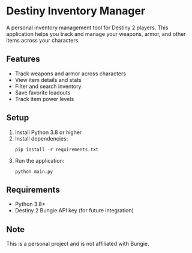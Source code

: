 # Destiny Inventory Manager

A personal inventory management tool for Destiny 2 players. This application helps you track and manage your weapons, armor, and other items across your characters.

## Features
- Track weapons and armor across characters
- View item details and stats
- Filter and search inventory
- Save favorite loadouts
- Track item power levels

## Setup
1. Install Python 3.8 or higher
2. Install dependencies:
   ```
   pip install -r requirements.txt
   ```
3. Run the application:
   ```
   python main.py
   ```

## Requirements
- Python 3.8+
- Destiny 2 Bungie API key (for future integration)

## Note
This is a personal project and is not affiliated with Bungie. 
